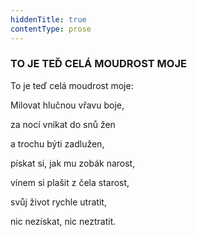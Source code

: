 ```yaml
---
hiddenTitle: true
contentType: prose
---
```


### TO JE TEĎ CELÁ MOUDROST MOJE

To je teď celá moudrost moje: 

Milovat hlučnou vřavu boje, 

za nocí vnikat do snů žen 

a trochu býti zadlužen, 

pískat si, jak mu zobák narost, 

vínem si plašit z čela starost, 

svůj život rychle utratit, 

nic nezískat, nic neztratit.
